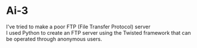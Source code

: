# Ai-3
I've tried to make a poor FTP (File Transfer Protocol) server  
I used Python to create an FTP server using the Twisted framework that can be operated through anonymous users.
